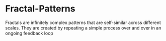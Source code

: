 # Fractal-Patterns
Fractals are infinitely complex patterns that are self-similar across different scales. They are created by repeating a simple process over and over in an ongoing feedback loop
